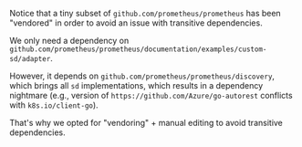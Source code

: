 Notice that a tiny subset of `github.com/prometheus/prometheus` has been "vendored"
in order to avoid an issue with transitive dependencies.

We only need a dependency on `github.com/prometheus/prometheus/documentation/examples/custom-sd/adapter`.

However, it depends on `github.com/prometheus/prometheus/discovery`, which brings all `sd` implementations,
which results in a dependency nightmare (e.g., version of `https://github.com/Azure/go-autorest` conflicts with `k8s.io/client-go`).

That's why we opted for "vendoring" + manual editing to avoid transitive dependencies.
